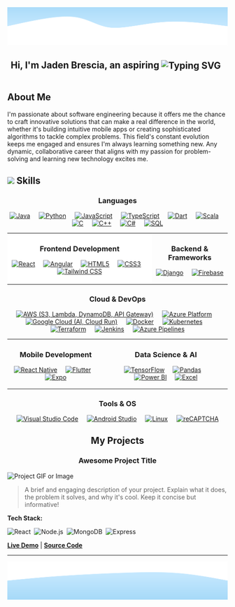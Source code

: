 <!-- 
====================================================================================================================================
👋 Hi, thanks for checking out my README. This is a template I designed based on your request.
- You can find all the icons for the skills section at: https://marwin1991.github.io/profile-technology-icons/
- To generate your own typewriter animation, check out: https://readme-typing-svg.demolab.com/
====================================================================================================================================
-->

<!-- Wave Layout - Top -->
<img src="https://raw.githubusercontent.com/JadenBresciaVillanova/JadenBresciaVillanova/main/wave-header.svg"/>

<!-- Typewriter Animation -->
<div align="center">
  <h2 style="display: inline-block; vertical-align: middle; margin: -4;">Hi, I'm Jaden Brescia, an aspiring <img src="https://readme-typing-svg.demolab.com?font=Segoe+UI&weight=600&size=30&pause=500&color=24292f&center=true&vCenter=true&width=450&lines=Software+Engineer;Full+Stack+Developer;Mobile+App+Developer;Data+Scientist" alt="Typing SVG" style="vertical-align: middle;" /></h2>
  &nbsp;
  </h1>
</div>

<div align="left">
  <h2> About Me </h2>

  <p>
    I'm passionate about software engineering because it offers me the chance to craft innovative solutions that can make a real difference in the world, whether it's building intuitive mobile apps or creating sophisticated algorithms to tackle complex problems. This field's constant evolution keeps me engaged and ensures I'm always learning something new. Any dynamic, collaborative career that aligns with my passion for problem-solving and learning new technology excites me.
  </p>
</div>

<div align="left">
  
##   <img src="https://camo.githubusercontent.com/ec5c8741e4ed88b1a5824e32558e15983dbaf6b46ca017418a32e39b4036ba3b/68747470733a2f2f6d65646961322e67697068792e636f6d2f6d656469612f51737347456d706b79454f684243623765312f67697068792e6769663f6369643d656366303565343761306e336769316266716e74716d6f62386739616964316f796a327772336473336d67373030626c267269643d67697068792e676966" width="20px" /> Skills

</div>

<!-- Languages Section -->
<div align="center">
  <h3>Languages</h3>
  <p>
    <a href="https://www.java.com"><img src="https://raw.githubusercontent.com/marwin1991/profile-technology-icons/main/icons/java.png" alt="Java" title="Java" height="40"/></a>&nbsp;&nbsp;&nbsp;&nbsp;
    <a href="https://www.python.org"><img src="https://raw.githubusercontent.com/marwin1991/profile-technology-icons/main/icons/python.png" alt="Python" title="Python" height="40"/></a>&nbsp;&nbsp;&nbsp;&nbsp;
    <a href="https://developer.mozilla.org/en-US/docs/Web/JavaScript"><img src="https://raw.githubusercontent.com/marwin1991/profile-technology-icons/main/icons/javascript.png" alt="JavaScript" title="JavaScript" height="40"/></a>&nbsp;&nbsp;&nbsp;&nbsp;
    <a href="https://www.typescriptlang.org/"><img src="https://raw.githubusercontent.com/marwin1991/profile-technology-icons/main/icons/typescript.png" alt="TypeScript" title="TypeScript" height="40"/></a>&nbsp;&nbsp;&nbsp;&nbsp;
    <a href="https://dart.dev"><img src="https://raw.githubusercontent.com/marwin1991/profile-technology-icons/main/icons/dart.png" alt="Dart" title="Dart" height="40"/></a>&nbsp;&nbsp;&nbsp;&nbsp;
    <a href="https://www.scala-lang.org/"><img src="https://raw.githubusercontent.com/marwin1991/profile-technology-icons/main/icons/scala.png" alt="Scala" title="Scala" height="40"/></a>&nbsp;&nbsp;&nbsp;&nbsp;
    <a href="https://en.wikipedia.org/wiki/C_(programming_language)"><img src="https://raw.githubusercontent.com/marwin1991/profile-technology-icons/main/icons/c.png" alt="C" title="C" height="40"/></a>&nbsp;&nbsp;&nbsp;&nbsp;
    <a href="https://en.wikipedia.org/wiki/C%2B%2B"><img src="https://raw.githubusercontent.com/marwin1991/profile-technology-icons/main/icons/c++.png" alt="C++" title="C++" height="40"/></a>&nbsp;&nbsp;&nbsp;&nbsp;
    <a href="https://docs.microsoft.com/en-us/dotnet/csharp/"><img src="https://raw.githubusercontent.com/marwin1991/profile-technology-icons/main/icons/c%23.png" alt="C#" title="C#" height="40"/></a>&nbsp;&nbsp;&nbsp;&nbsp;
    <a href="https://www.mysql.com/"><img src="https://raw.githubusercontent.com/marwin1991/profile-technology-icons/main/icons/mysql.png" alt="SQL" title="SQL" height="40"/></a>
  </p>
</div>

<!-- This table creates the side-by-side layout for Frontend and Backend -->
<table align="center" style="width:100; border:none;">
  <tr>
     <td align="center" valign="top" style="background-color: white;">
      <h3>Frontend Development</h3>
      <p>
        <a href="https://reactjs.org/"><img src="https://raw.githubusercontent.com/marwin1991/profile-technology-icons/main/icons/react.png" alt="React" title="React" height="40"/></a>&nbsp;&nbsp;&nbsp;&nbsp;
        <a href="https://angular.io/"><img src="https://raw.githubusercontent.com/marwin1991/profile-technology-icons/main/icons/angular.png" alt="Angular" title="Angular" height="40"/></a>&nbsp;&nbsp;&nbsp;&nbsp;
        <a href="https://developer.mozilla.org/en-US/docs/Web/HTML"><img src="https://raw.githubusercontent.com/marwin1991/profile-technology-icons/main/icons/html.png" alt="HTML5" title="HTML5" height="40"/></a>&nbsp;&nbsp;&nbsp;&nbsp;
        <a href="https://developer.mozilla.org/en-US/docs/Web/CSS"><img src="https://raw.githubusercontent.com/marwin1991/profile-technology-icons/main/icons/css.png" alt="CSS3" title="CSS3" height="40"/></a>&nbsp;&nbsp;&nbsp;&nbsp;
        <a href="https://tailwindcss.com/"><img src="https://raw.githubusercontent.com/marwin1991/profile-technology-icons/main/icons/tailwind_css.png" alt="Tailwind CSS" title="Tailwind CSS" height="40"/></a>
      </p>
    </td>
    <td align="center" valign="top">
      <h3>Backend & Frameworks</h3>
      <p>
        <a href="https://www.djangoproject.com/"><img src="https://raw.githubusercontent.com/marwin1991/profile-technology-icons/main/icons/django.png" alt="Django" title="Django" height="40"/></a>&nbsp;&nbsp;&nbsp;&nbsp;
        <a href="https://firebase.google.com/"><img src="https://raw.githubusercontent.com/marwin1991/profile-technology-icons/main/icons/firebase.png" alt="Firebase" title="Firebase" height="40"/></a>
      </p>
    </td>
  </tr>
</table>

<!-- Cloud & DevOps Section -->
<div align="center">
  <h3>Cloud & DevOps</h3>
  <p>
    <a href="https://aws.amazon.com/"><img src="https://raw.githubusercontent.com/marwin1991/profile-technology-icons/main/icons/aws.png" alt="AWS (S3, Lambda, DynamoDB, API Gateway)" title="AWS (S3, Lambda, DynamoDB, API Gateway)" height="40"/></a>&nbsp;&nbsp;&nbsp;&nbsp;
    <a href="https://azure.microsoft.com/"><img src="https://raw.githubusercontent.com/marwin1991/profile-technology-icons/main/icons/microsoft_azure.png" alt="Azure Platform" title="Azure Platform" height="40"/></a>&nbsp;&nbsp;&nbsp;&nbsp;
    <a href="https://cloud.google.com/"><img src="https://raw.githubusercontent.com/marwin1991/profile-technology-icons/main/icons/gcp.png" alt="Google Cloud (AI, Cloud Run)" title="Google Cloud (AI, Cloud Run)" height="40"/></a>&nbsp;&nbsp;&nbsp;&nbsp;
    <a href="https://www.docker.com/"><img src="https://raw.githubusercontent.com/marwin1991/profile-technology-icons/main/icons/docker.png" alt="Docker" title="Docker" height="40"/></a>&nbsp;&nbsp;&nbsp;&nbsp;
    <a href="https://kubernetes.io/"><img src="https://raw.githubusercontent.com/marwin1991/profile-technology-icons/main/icons/kubernetes.png" alt="Kubernetes" title="Kubernetes" height="40"/></a>&nbsp;&nbsp;&nbsp;&nbsp;
    <a href="https://www.terraform.io/"><img src="https://raw.githubusercontent.com/marwin1991/profile-technology-icons/main/icons/terraform.png" alt="Terraform" title="Terraform" height="40"/></a>&nbsp;&nbsp;&nbsp;&nbsp;
    <a href="https://www.jenkins.io/"><img src="https://raw.githubusercontent.com/marwin1991/profile-technology-icons/main/icons/jenkins.png" alt="Jenkins" title="Jenkins" height="40"/></a>&nbsp;&nbsp;&nbsp;&nbsp;
    <a href="https://azure.microsoft.com/en-us/products/devops/pipelines"><img src="https://img.shields.io/badge/Azure_Pipelines-2C2D30?style=for-the-badge&logo=azuredevops&logoColor=0078D4" alt="Azure Pipelines" title="Azure Pipelines" height="40"/></a>
  </p>
</div>

<!-- This table creates the side-by-side layout for Mobile and Data Science -->
<table align="center" style="width:100%; border:none;">
  <tr>
    <td align="center" valign="top">
      <h3>Mobile Development</h3>
      <p>
        <a href="https://reactnative.dev/"><img src="https://raw.githubusercontent.com/marwin1991/profile-technology-icons/main/icons/react.png" alt="React Native" title="React Native" height="40"/></a>&nbsp;&nbsp;&nbsp;&nbsp;
        <a href="https://flutter.dev/"><img src="https://raw.githubusercontent.com/marwin1991/profile-technology-icons/main/icons/flutter.png" alt="Flutter" title="Flutter" height="40"/></a>&nbsp;&nbsp;&nbsp;&nbsp;
        <a href="https://expo.dev/"><img src="https://raw.githubusercontent.com/marwin1991/profile-technology-icons/main/icons/expo.png" alt="Expo" title="Expo" height="40"/></a>
      </p>
    </td>
    <td align="center" valign="top">
      <h3>Data Science & AI</h3>
      <p>
        <a href="https://www.tensorflow.org"><img src="https://raw.githubusercontent.com/marwin1991/profile-technology-icons/main/icons/tensorflow.png" alt="TensorFlow" title="TensorFlow" height="40"/></a>&nbsp;&nbsp;&nbsp;&nbsp;
        <a href="https://pandas.pydata.org/"><img src="https://raw.githubusercontent.com/marwin1991/profile-technology-icons/main/icons/pandas.png" alt="Pandas" title="Pandas" height="40"/></a>&nbsp;&nbsp;&nbsp;&nbsp;
        <a href="https://powerbi.microsoft.com/"><img src="https://img.shields.io/badge/Power_BI-F2C811?style=for-the-badge&logo=powerbi&logoColor=black" alt="Power BI" title="Power BI" height="40"/></a>&nbsp;&nbsp;&nbsp;&nbsp;
        <a href="https://www.microsoft.com/en-us/microsoft-365/excel"><img src="https://img.shields.io/badge/Excel-217346?style=for-the-badge&logo=microsoftexcel&logoColor=white" alt="Excel" title="Excel" height="40"/></a>
      </p>
    </td>
  </tr>
</table>

<!-- Tools & OS Section -->
<div align="center">
  <h3>Tools & OS</h3>
  <p>
    <a href="https://code.visualstudio.com/"><img src="https://raw.githubusercontent.com/marwin1991/profile-technology-icons/main/icons/visual_studio_code.png" alt="Visual Studio Code" title="Visual Studio Code" height="40"/></a>&nbsp;&nbsp;&nbsp;&nbsp;
    <a href="https://developer.android.com/studio"><img src="https://raw.githubusercontent.com/marwin1991/profile-technology-icons/main/icons/android_studio.png" alt="Android Studio" title="Android Studio" height="40"/></a>&nbsp;&nbsp;&nbsp;&nbsp;
    <a href="https://www.linux.org/"><img src="https://raw.githubusercontent.com/marwin1991/profile-technology-icons/main/icons/linux.png" alt="Linux" title="Linux" height="40"/></a>&nbsp;&nbsp;&nbsp;&nbsp;
    <a href="https://www.google.com/recaptcha/about/"><img src="https://img.shields.io/badge/reCAPTCHA-4285F4?style=for-the-badge&logo=google&logoColor=white" alt="reCAPTCHA" title="reCAPTCHA" height="40"/></a>
  </p>
</div>


<div align="center">
  
## My Projects

</div>


<!-- 
====================================================================================================================================
  Project 1
====================================================================================================================================
-->
<div align="center">
  
### Awesome Project Title

</div>

![Project GIF or Image](https://link-to-your-project-gif-or-image.com/demo.gif)

> A brief and engaging description of your project. Explain what it does, the problem it solves, and why it's cool. Keep it concise but informative!

**Tech Stack:**
<p>
  <img src="https://img.icons8.com/color/48/000000/react-native.png" alt="React" title="React" height="30"/>&nbsp;
  <img src="https://img.icons8.com/color/48/000000/nodejs.png" alt="Node.js" title="Node.js" height="30"/>&nbsp;
  <img src="https://img.icons8.com/color/48/000000/mongodb.png" alt="MongoDB" title="MongoDB" height="30"/>&nbsp;
  <img src="https://cdn.jsdelivr.net/gh/devicons/devicon/icons/express/express-original.svg" alt="Express" title="Express" height="30"/>&nbsp;
</p>

[**Live Demo**](https://your-live-demo-link.com) | [**Source Code**](https://github.com/your-username/your-repo)

---

<!-- 
====================================================================================================================================
  Project 2
====================================================================================================================================
-->


<!-- Wave Layout - Bottom -->
<img src="https://raw.githubusercontent.com/JadenBresciaVillanova/JadenBresciaVillanova/main/wave-footer.svg" />
